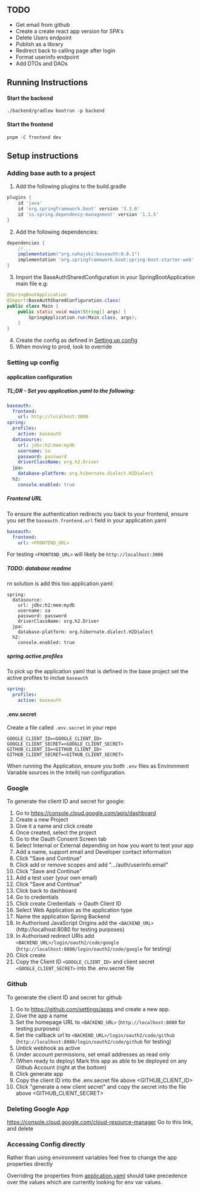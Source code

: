 ## TODO
- Get email from github
- Create a create react app version for SPA's
- Delete Users endpoint
- Publish as a library
- Redirect back to calling page after login
- Format userinfo endpoint
- Add DTOs and DAOs

## Running Instructions
#### Start the backend

```./backend/gradlew bootrun -p backend```
#### Start the frontend

```pnpm -C frontend dev```

## Setup instructions
### Adding base auth to a project
1. Add the following plugins to the build.gradle
```groovy
plugins {
    id 'java'
    id 'org.springframework.boot' version '3.3.0'
    id 'io.spring.dependency-management' version '1.1.5'
}
```
2. Add the following dependencies:
```groovy
dependencies {
    //...
    implementation("org.nahajski:baseauth:0.0.1")
    implementation 'org.springframework.boot:spring-boot-starter-web'
}
```
3. Import the BaseAuthSharedConfiguration in your SpringBootApplication main file e.g:
```java 
@SpringBootApplication
@Import(BaseAuthSharedConfiguration.class)
public class Main {
    public static void main(String[] args) {
        SpringApplication.run(Main.class, args);
    }
}
```
4. Create the config as defined in [Setting up config](#Setting-up-config)
5. When moving to prod, look to override

### Setting up config
#### application configuration

##### TL;DR - Set you application.yaml to the following:
```yaml
baseauth:
  frontend:
    url: http://localhost:3000
spring:
  profiles:
    active: baseauth
  datasource:
    url: jdbc:h2:mem:mydb
    username: sa
    password: password
    driverClassName: org.h2.Driver
  jpa:
    database-platform: org.hibernate.dialect.H2Dialect
  h2:
    console.enabled: true
```
##### Frontend URL
To ensure the authentication redirects you back to your frontend,
ensure you set the `baseauth.frontend.url` field in your application.yaml
```yaml
baseauth:
  frontend:
    url: <FRONTEND_URL>
```
For testing `<FRONTEND_URL>` will likely be `http://localhost:3000`

##### TODO: database readme
rn solution is add this too application.yaml:
```properties
spring:
  datasource:
    url: jdbc:h2:mem:mydb
    username: sa
    password: password
    driverClassName: org.h2.Driver
  jpa:
    database-platform: org.hibernate.dialect.H2Dialect
  h2:
    console.enabled: true
```
##### spring.active.profiles
To pick up the application yaml that is defined in the 
base project set the active profiles to inclue `baseauth`
```yaml
spring:
  profiles:
    active: baseauth
```
#### .env.secret
Create a file called `.env.secret` in your repo
```properties
GOOGLE_CLIENT_ID=<GOOGLE_CLIENT_ID>
GOOGLE_CLIENT_SECRET=<GOOGLE_CLIENT_SECRET>
GITHUB_CLIENT_ID=<GITHUB_CLIENT_ID>
GITHUB_CLIENT_SECRET=<GITHUB_CLIENT_SECRET>
```

When running the Application, ensure you both `.env` files as Environment Variable sources in the Intellij run configuration.
### Google
To generate the client ID and secret for google:
1. Go to https://console.cloud.google.com/apis/dashboard
2. Create a new Project
3. Give it a name and click create
4. Once created, select the project
5. Go to the Oauth Consent Screen tab
6. Select Internal or External depending on how you want to test your app
7. Add a name, support email and Developer contact information
8. Click "Save and Continue"
9. Click add or remove scopes and add ".../auth/userinfo.email"
10. Click "Save and Continue"
11. Add a test user (your own email)
12. Click "Save and Continue"
13. Click back to dashboard
14. Go to credentials
15. Click create Credentials -> Oauth Client ID
16. Select Web Application as the application type
17. Name the application Spring Backend
18. In Authorised JavaScript Origins add the `<BACKEND_URL>` (http://localhost:8080 for testing purposes)
19. In Authorised redirect URIs add `<BACKEND_URL>/login/oauth2/code/google` (`http://localhost:8080/login/oauth2/code/google` for testing)
18. Click create
19. Copy the Client ID `<GOOGLE_CLIENT_ID>` and client secret `<GOOGLE_CLIENT_SECRET>` into the .env.secret file

### Github
To generate the client ID and secret for github
1. Go to https://github.com/settings/apps and create a new app.
2. Give the app a name
3. Set the homepage URL to `<BACKEND_URL>` (`http://localhost:8080` for testing purposes)
4. Set the callback url to `<BACKEND_URL>/login/oauth2/code/github` (`http://localhost:8080/login/oauth2/code/github` for testing)
5. Untick webhook as active
6. Under account permissions, set email addresses as read only
7. (When ready to deploy) Mark this app as able to be deployed on any Github Account (right at the bottom)
8. Click generate app
9. Copy the client ID into the .env.secret file above <GITHUB_CLIENT_ID>
10. Click "generate a new client secret" and copy the secret into the file above <GITHUB_CLIENT_SECRET>

### Deleting Google App

https://console.cloud.google.com/cloud-resource-manager
Go to this link, and delete

### Accessing Config directly

Rather than using environment variables feel free to change the app properties directly

Overriding the properties from [application.yaml](./backend/src/main/resources/application.yaml) should take precedence
over the values which are currently looking for env var values.